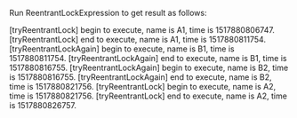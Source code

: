 Run ReentrantLockExpression to get result as follows:

[tryReentrantLock] begin to execute, name is A1, time is 1517880806747.
[tryReentrantLock] end to execute, name is A1, time is 1517880811754.
[tryReentrantLockAgain] begin to execute, name is B1, time is 1517880811754.
[tryReentrantLockAgain] end to execute, name is B1, time is 1517880816755.
[tryReentrantLockAgain] begin to execute, name is B2, time is 1517880816755.
[tryReentrantLockAgain] end to execute, name is B2, time is 1517880821756.
[tryReentrantLock] begin to execute, name is A2, time is 1517880821756.
[tryReentrantLock] end to execute, name is A2, time is 1517880826757.